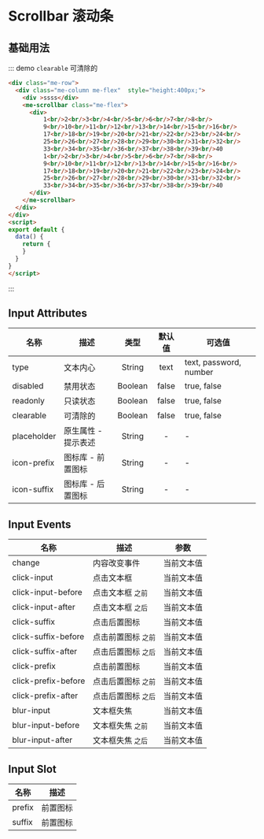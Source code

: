 # Scrollbar 滚动条

## 基础用法
::: demo `clearable` 可清除的
```html
<div class="me-row">
  <div class="me-column me-flex"  style="height:400px;">
    <div >ssss</div>
    <me-scrollbar class="me-flex">
      <div>
          1<br/>2<br/>3<br/>4<br/>5<br/>6<br/>7<br/>8<br/>
          9<br/>10<br/>11<br/>12<br/>13<br/>14<br/>15<br/>16<br/>
          17<br/>18<br/>19<br/>20<br/>21<br/>22<br/>23<br/>24<br/>
          25<br/>26<br/>27<br/>28<br/>29<br/>30<br/>31<br/>32<br/>
          33<br/>34<br/>35<br/>36<br/>37<br/>38<br/>39<br/>40
          1<br/>2<br/>3<br/>4<br/>5<br/>6<br/>7<br/>8<br/>
          9<br/>10<br/>11<br/>12<br/>13<br/>14<br/>15<br/>16<br/>
          17<br/>18<br/>19<br/>20<br/>21<br/>22<br/>23<br/>24<br/>
          25<br/>26<br/>27<br/>28<br/>29<br/>30<br/>31<br/>32<br/>
          33<br/>34<br/>35<br/>36<br/>37<br/>38<br/>39<br/>40
      </div>
    </me-scrollbar>
  </div>
</div>
<script>
export default {
  data() {
    return {
    }
  }
}
</script>
```
:::


## Input Attributes
| 名称        | 描述                |  类型   | 默认值 | 可选值                 |
| ----------- | ------------------- | :-----: | :----: | ---------------------- |
| type        | 文本内心            | String  |  text  | text, password, number |
| disabled    | 禁用状态            | Boolean | false  | true, false            |
| readonly    | 只读状态            | Boolean | false  | true, false            |
| clearable   | 可清除的            | Boolean | false  | true, false            |
| placeholder | 原生属性 - 提示表述 | String  |   -    | -                      |
| icon-prefix | 图标库 - 前置图标   | String  |   -    | -                      |
| icon-suffix | 图标库 - 后置图标   | String  |   -    | -                      |

## Input Events
| 名称                | 描述                |    参数    |
| ------------------- | ------------------- | :--------: |
| change              | 内容改变事件        | 当前文本值 |
| click-input         | 点击文本框          | 当前文本值 |
| click-input-before  | 点击文本框 `之前`   | 当前文本值 |
| click-input-after   | 点击文本框 `之后`   | 当前文本值 |
| click-suffix        | 点击后置图标        | 当前文本值 |
| click-suffix-before | 点击前置图标 `之前` | 当前文本值 |
| click-suffix-after  | 点击后置图标 `之后` | 当前文本值 |
| click-prefix        | 点击前置图标        | 当前文本值 |
| click-prefix-before | 点击后置图标 `之前` | 当前文本值 |
| click-prefix-after  | 点击后置图标 `之后` | 当前文本值 |
| blur-input          | 文本框失焦          | 当前文本值 |
| blur-input-before   | 文本框失焦 `之前`   | 当前文本值 |
| blur-input-after    | 文本框失焦 `之后`   | 当前文本值 |

## Input Slot
| 名称   | 描述     |
| ------ | -------- |
| prefix | 前置图标 |
| suffix | 前置图标 |